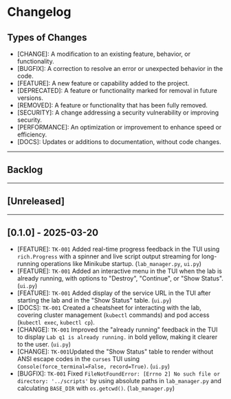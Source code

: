 # Changelog

## Types of Changes
- [CHANGE]: A modification to an existing feature, behavior, or functionality.
- [BUGFIX]: A correction to resolve an error or unexpected behavior in the code.
- [FEATURE]: A new feature or capability added to the project.
- [DEPRECATED]: A feature or functionality marked for removal in future versions.
- [REMOVED]: A feature or functionality that has been fully removed.
- [SECURITY]: A change addressing a security vulnerability or improving security.
- [PERFORMANCE]: An optimization or improvement to enhance speed or efficiency.
- [DOCS]: Updates or additions to documentation, without code changes.

---
## Backlog

---

## [Unreleased]

---

## [0.1.0] - 2025-03-20
- [FEATURE]: `TK-001` Added real-time progress feedback in the TUI using `rich.Progress` with a spinner and live script output streaming for long-running operations like Minikube startup. (`lab_manager.py`, `ui.py`)
- [FEATURE]: `TK-001` Added an interactive menu in the TUI when the lab is already running, with options to "Destroy", "Continue", or "Show Status". (`ui.py`)
- [FEATURE]: `TK-001` Added display of the service URL in the TUI after starting the lab and in the "Show Status" table. (`ui.py`)
- [DOCS]: `TK-001` Created a cheatsheet for interacting with the lab, covering cluster management (`kubectl` commands) and pod access (`kubectl exec`, `kubectl cp`).
- [CHANGE]: `TK-001` Improved the "already running" feedback in the TUI to display `Lab q1 is already running.` in bold yellow, making it clearer to the user. (`ui.py`)
- [CHANGE]: `TK-001`Updated the "Show Status" table to render without ANSI escape codes in the `curses` TUI using `Console(force_terminal=False, record=True)`. (`ui.py`)
- [BUGFIX]: `TK-001` Fixed `FileNotFoundError: [Errno 2] No such file or directory: '../scripts'` by using absolute paths in `lab_manager.py` and calculating `BASE_DIR` with `os.getcwd()`. (`lab_manager.py`)
